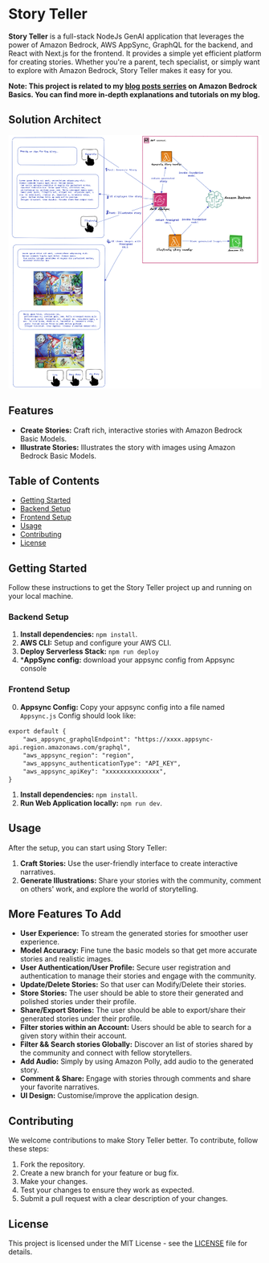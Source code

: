 # Story Teller

**Story Teller** is a full-stack NodeJs GenAI application that leverages the power of Amazon Bedrock, AWS AppSync, GraphQL for the backend, and React with Next.js for the frontend. It provides a simple yet efficient platform for creating stories. Whether you're a parent, tech specialist, or simply want to explore with Amazon Bedrock, Story Teller makes it easy for you.

**Note: This project is related to my [blog posts serries]() on Amazon Bedrock Basics. You can find more in-depth explanations and tutorials on my blog.**

## Solution Architect

![Solution Diagram](./storyTeller-backend/diagram/solution_diagram.png)



## Features
- **Create Stories:** Craft rich, interactive stories with Amazon Bedrock Basic Models.
- **Illustrate Stories:** Illustrates the story with images using Amazon Bedrock Basic Models.

## Table of Contents

- [Getting Started](#getting-started)
- [Backend Setup](#backend-setup)
- [Frontend Setup](#frontend-setup)
- [Usage](#usage)
- [Contributing](#contributing)
- [License](#license)

## Getting Started

Follow these instructions to get the Story Teller project up and running on your local machine.

### Backend Setup

1. **Install dependencies:** `npm install`.
2. **AWS CLI:** Setup and configure your AWS CLI.
3. **Deploy Serverless Stack:** `npm run deploy`
4. ***AppSync config:** download your appsync config from Appsync console


### Frontend Setup

0. **Appsync Config:** Copy your appsync config into a file named `Appsync.js`
Config should look like:
```
export default {
    "aws_appsync_graphqlEndpoint": "https://xxxx.appsync-api.region.amazonaws.com/graphql",
    "aws_appsync_region": "region",
    "aws_appsync_authenticationType": "API_KEY",
    "aws_appsync_apiKey": "xxxxxxxxxxxxxxx",
}

```
1. **Install dependencies:** `npm install`.
2. **Run Web Application locally:** `npm run dev`.

## Usage

After the setup, you can start using Story Teller:

1. **Craft Stories:** Use the user-friendly interface to create interactive narratives.
2. **Generate Illustrations:** Share your stories with the community, comment on others' work, and explore the world of storytelling.


## More Features To Add

- **User Experience:** To stream the generated stories for smoother user experience.
- **Model Accuracy:** Fine tune the basic models so that get more accurate stories and realistic images.
- **User Authentication/User Profile:** Secure user registration and authentication to manage their stories and engage with the community.
- **Update/Delete Stories:** So that user can Modify/Delete their stories.
- **Store Stories:** The user should be able to store their generated and polished stories under their profile.
- **Share/Export Stories:** The user should be able to export/share their generated stories under their profile.
- **Filter stories within an Account:** Users should be able to search for a given story within their account.
- **Filter && Search stories Globally:** Discover an list of stories shared by the community and connect with fellow storytellers.
- **Add Audio:** Simply by using Amazon Polly, add audio to the generated story.
- **Comment & Share:** Engage with stories through comments and share your favorite narratives.
- **UI Design:** Customise/improve the application design.

## Contributing

We welcome contributions to make Story Teller better. To contribute, follow these steps:

1. Fork the repository.
2. Create a new branch for your feature or bug fix.
3. Make your changes.
4. Test your changes to ensure they work as expected.
5. Submit a pull request with a clear description of your changes.

## License

This project is licensed under the MIT License - see the [LICENSE](LICENSE) file for details.
